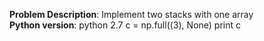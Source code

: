**Problem Description**: Implement two stacks with one array  
**Python version**: python 2.7
c = np.full((3), None)
print c